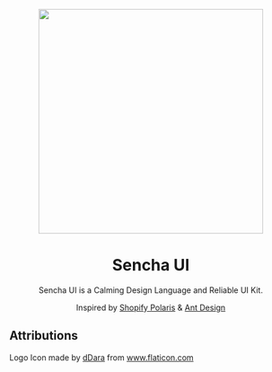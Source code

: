 <p align="center">
  <img width="400" src="https://i.imgur.com/YZiO2z7.png">
</p>

<h1 align="center">Sencha UI</h1>

<p align="center">
  Sencha UI is a Calming Design Language and Reliable UI Kit.
</p>

<p align="center">
  Inspired by <a href="https://github.com/Shopify/polaris-react">Shopify Polaris</a> & <a href="https://github.com/ant-design/ant-design">Ant Design</a>
</p>


## Attributions
Logo Icon made by [dDara](https://www.flaticon.com/authors/ddara) from www.flaticon.com
